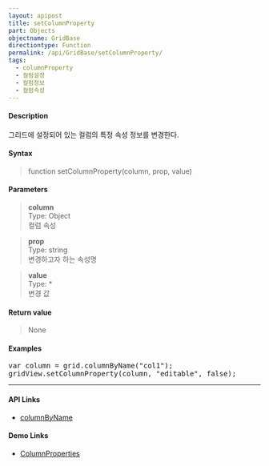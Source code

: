 ```yaml
---
layout: apipost
title: setColumnProperty
part: Objects
objectname: GridBase
directiontype: Function
permalink: /api/GridBase/setColumnProperty/
tags:
  - columnProperty
  - 컬럼설정
  - 컬럼정보
  - 컬럼속성
---
```



#### Description

 그리드에 설정되어 있는 컬럼의 특정 속성 정보를 변경한다.

#### Syntax

> function setColumnProperty(column, prop, value)

#### Parameters

> **column**  
> Type: Object  
> 컬럼 속성   

> **prop**  
> Type: string  
> 변경하고자 하는 속성명  

> **value**  
> Type: *  
> 변경 값  

#### Return value

> None

#### Examples 

<pre class="prettyprint">
var column = grid.columnByName("col1");
gridView.setColumnProperty(column, "editable", false);
</pre>

---

#### API Links

* [columnByName](/api/GridBase/columnByName)

#### Demo Links

* [ColumnProperties](http://demo.realgrid.com/Demo/ColumnProperties)